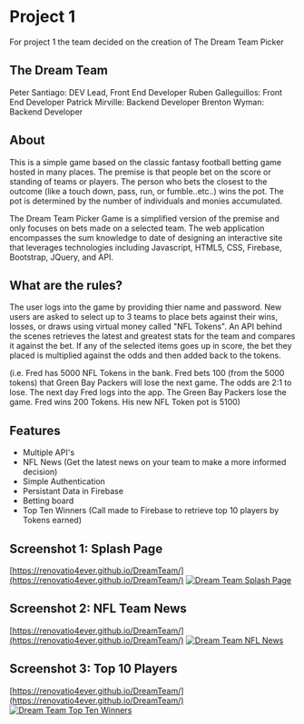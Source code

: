 # Project 1

For project 1 the team decided on the creation of The Dream Team Picker

## The Dream Team

Peter Santiago: DEV Lead, Front End Developer
Ruben Galleguillos: Front End Developer
Patrick Mirville: Backend Developer
Brenton Wyman: Backend Developer

## About

This is a simple game based on the classic fantasy football betting game hosted in many places. The premise is that people bet on the score or standing of teams or players. The person who bets the closest to the outcome (like a touch down, pass, run, or fumble..etc..) wins the pot. The pot is determined by the number of individuals and monies accumulated.

The Dream Team Picker Game is a simplified version of the premise and only focuses on bets made on a selected team. The web application encompasses the sum knowledge to date of designing an interactive site that leverages technologies including Javascript, HTML5, CSS, Firebase, Bootstrap, JQuery, and API.

## What are the rules?

The user logs into the game by providing thier name and password. New users are asked to select up to 3 teams to place bets against their wins, losses, or draws using virtual money called "NFL Tokens". An API behind the scenes retrieves the latest and greatest stats for the team and compares it against the bet. If any of the selected items goes up in score, the bet they placed is multiplied against the odds and then added back to the tokens.

(i.e. Fred has 5000 NFL Tokens in the bank. Fred bets 100 (from the 5000 tokens) that Green Bay Packers will lose the next game. The odds are 2:1 to lose. The next day Fred logs into the app. The Green Bay Packers lose the game. Fred wins 200 Tokens. His new NFL Token pot is 5100)

## Features

- Multiple API's 
- NFL News (Get the latest news on your team to make a more informed decision)
- Simple Authentication
- Persistant Data in Firebase
- Betting board
- Top Ten Winners (Call made to Firebase to retrieve top 10 players by Tokens earned)

## Screenshot 1: Splash Page

[https://renovatio4ever.github.io/DreamTeam/](https://renovatio4ever.github.io/DreamTeam/)
[![Dream Team Splash Page](http://i63.tinypic.com/jshw2e.jpg)](https://renovatio4ever.github.io/DreamTeam/)

## Screenshot 2: NFL Team News

[https://renovatio4ever.github.io/DreamTeam/](https://renovatio4ever.github.io/DreamTeam/)
[![Dream Team NFL News](http://i64.tinypic.com/24pcs28.jpg)](https://renovatio4ever.github.io/DreamTeam/)

## Screenshot 3: Top 10 Players

[https://renovatio4ever.github.io/DreamTeam/](https://renovatio4ever.github.io/DreamTeam/)
[![Dream Team Top Ten Winners](http://i64.tinypic.com/mhsmef.jpg)](https://renovatio4ever.github.io/DreamTeam/)